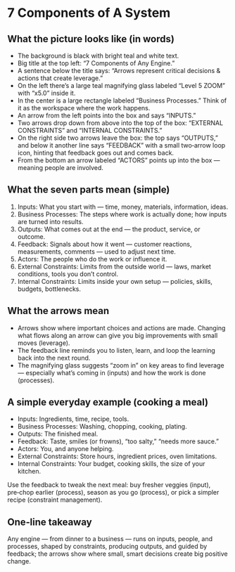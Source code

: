 # 7 Components of A System

## What the picture looks like (in words)
- The background is black with bright teal and white text.
- Big title at the top left: “7 Components of Any Engine.”
- A sentence below the title says: “Arrows represent critical decisions & actions that create leverage.”
- On the left there’s a large teal magnifying glass labeled “Level 5 ZOOM” with “x5.0” inside it.
- In the center is a large rectangle labeled “Business Processes.” Think of it as the workspace where the work happens.
- An arrow from the left points into the box and says “INPUTS.”
- Two arrows drop down from above into the top of the box: “EXTERNAL CONSTRAINTS” and “INTERNAL CONSTRAINTS.”
- On the right side two arrows leave the box: the top says “OUTPUTS,” and below it another line says “FEEDBACK” with a small two‑arrow loop icon, hinting that feedback goes out and comes back.
- From the bottom an arrow labeled “ACTORS” points up into the box — meaning people are involved.

## What the seven parts mean (simple)
1) Inputs: What you start with — time, money, materials, information, ideas.
2) Business Processes: The steps where work is actually done; how inputs are turned into results.
3) Outputs: What comes out at the end — the product, service, or outcome.
4) Feedback: Signals about how it went — customer reactions, measurements, comments — used to adjust next time.
5) Actors: The people who do the work or influence it.
6) External Constraints: Limits from the outside world — laws, market conditions, tools you don’t control.
7) Internal Constraints: Limits inside your own setup — policies, skills, budgets, bottlenecks.

## What the arrows mean
- Arrows show where important choices and actions are made. Changing what flows along an arrow can give you big improvements with small moves (leverage).
- The feedback line reminds you to listen, learn, and loop the learning back into the next round.
- The magnifying glass suggests “zoom in” on key areas to find leverage — especially what’s coming in (inputs) and how the work is done (processes).

## A simple everyday example (cooking a meal)
- Inputs: Ingredients, time, recipe, tools.
- Business Processes: Washing, chopping, cooking, plating.
- Outputs: The finished meal.
- Feedback: Taste, smiles (or frowns), “too salty,” “needs more sauce.”
- Actors: You, and anyone helping.
- External Constraints: Store hours, ingredient prices, oven limitations.
- Internal Constraints: Your budget, cooking skills, the size of your kitchen.

Use the feedback to tweak the next meal: buy fresher veggies (input), pre‑chop earlier (process), season as you go (process), or pick a simpler recipe (constraint management).

## One‑line takeaway
Any engine — from dinner to a business — runs on inputs, people, and processes, shaped by constraints, producing outputs, and guided by feedback; the arrows show where small, smart decisions create big positive change.
